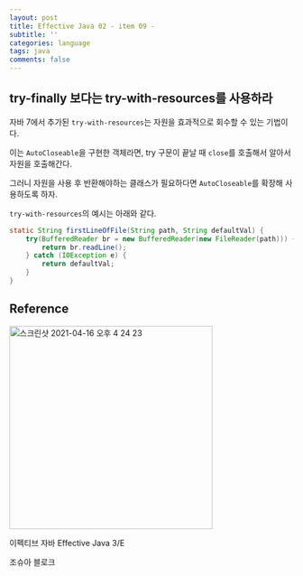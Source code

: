 ```yaml
---
layout: post
title: Effective Java 02 - item 09 -
subtitle: ''
categories: language
tags: java
comments: false
---
```


## try-finally 보다는 try-with-resources를 사용하라

자바 7에서 추가된 `try-with-resources`는 자원을 효과적으로 회수할 수 있는 기법이다.

이는 `AutoCloseable`을 구현한 객체라면, try 구문이 끝날 때 `close`를 호출해서 알아서 자원을 호출해간다.

그러니 자원을 사용 후 반환해야하는 클래스가 필요하다면 `AutoCloseable`를 확장해 사용하도록 하자.

`try-with-resources`의 예시는 아래와 같다.

```java
static String firstLineOfFile(String path, String defaultVal) {
    try(BufferedReader br = new BufferedReader(new FileReader(path))) {
        return br.readLine();
    } catch (IOException e) {
        return defaultVal;
    }
}
```

## Reference

<img width="360" alt="스크린샷 2021-04-16 오후 4 24 23" src="https://user-images.githubusercontent.com/43809168/114987533-3e449400-9ed0-11eb-9b5f-a24f73b6f138.png">

이펙티브 자바 Effective Java 3/E

조슈아 블로크
